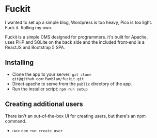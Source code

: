 # Fuckit

I wanted to set up a simple blog, Wordpress is too heavy, Pico is too light. Fuck it. Rolling my own.

Fuckit is a simple CMS designed for programmers. It's built for Apache, uses PHP and SQLite on the back side and the included front-end is a ReactJS and Bootstrap 5 SPA.

## Installing
- Clone the app to your server: `git clone git@github.com:Pamblam/fuckit.git`
- Direct apache to serve from the `public` directory of the app.
- Run the installer script: `npm run setup`

## Creating additional users
There isn't an out-of-the-box UI for creating users, but there's an npm command.
- run: `npm run create_user`